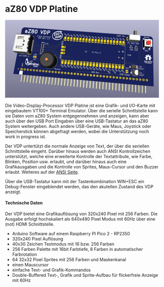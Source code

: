 # aZ80 VDP Platine

<img width="640px" src="aZ80_VDP.jpg" alt="Die aZ80 VDP Platine" />

Die Video-Display-Processor VDP Platine ist eine Grafik- und I/O-Karte mit eingebautem VT100+ Terminal Emulator. Über die serielle Schnittstelle kann sie Daten vom aZ80 System
entgegennehmen und anzeigen, kann aber auch über den USB Port Eingaben über eine USB-Tastatur an das aZ80 System weitergeben. 
Auch andere USB-Geräte, wie Maus, Joystick oder Speicherstick können abgefragt werden, wobei die Unterstützung noch work in progress ist.

Der VDP untertützt die normale Anzeige von Text, der über die seriellen Schnittstelle eingeht. Darüber hinaus werden auch ANSI Kontrollzeichen 
unterstützt, welche eine erweiterte Kontrolle der Textattribute, wie Farbe, Blinken, Position usw. erlaubt, und darüber hinaus auch eine Grafikausgaben
und die Kontrolle von Sprites, Maus-Cursor und den Buzzer erlaubt. Weiteres auf der <a href="./ANSI.md">ANSI Seite</a>.

Über die USB-Tastatur kann mit der Tastenkombination WIN+ESC ein Debug-Fenster eingeblendet werden, das den akutellen Zustand des VDP anzeigt.

#### Technische Daten

Der VDP bietet eine Grafikauflösung von 320x240 Pixel mit 256 Farben. Die Ausgabe erfolgt hochskaliert als 640x480 Pixel Modus mit 60Hz über eine (not) HDMI Schnittstelle.

 - Arduino Software auf einem Raspberry PI Pico 2 - RP2350
 - 320x240 Pixel Auflösung
 - 40x30 Zeichen Textmodus mit 16 bzw. 256 Farben
 - 256 Farben Palette mit 16bit Farbtiefe, 8 Farben in automatischer Farbrotation
 - 64 32x32 Pixel Sprites mit 256 Farben und Maskenkanal
 - einen Mauscursor
 - einfache Text- und Grafik-Kommandos
 - Double-Buffered Text-, Grafik und Sprite-Aufbau für flickerfreie Anzeige mit 60Hz
